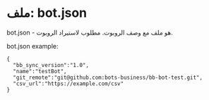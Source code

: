 # ملف: bot.json

bot.json - هو ملف مع وصف الروبوت.
مطلوب لاستيراد الروبوت.

bot.json example:

```text
{
  "bb_sync_version":"1.0",
  "name":"testBot",
  "git_remote":"git@github.com:bots-business/bb-bot-test.git",
  "csv_url":"https://example.com/csv"
}
```



